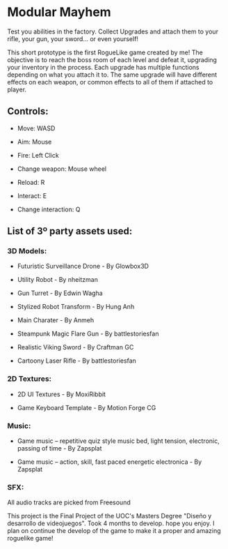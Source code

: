 # Modular Mayhem

Test you abilities in the factory. Collect Upgrades and attach them to your rifle, your gun, your sword... or even yourself!

This short prototype is the first RogueLike game created by me! The objective is to reach the boss room of each level and defeat it, upgrading your inventory in the process. Each upgrade has multiple functions depending on what you attach it to. The same upgrade will have different effects on each weapon, or common effects to all of them if attached to player.

## Controls:

  - Move: WASD

  - Aim: Mouse

  - Fire: Left Click

  - Change weapon: Mouse wheel

  - Reload: R

  - Interact: E

  - Change interaction: Q


## List of 3º party assets used:

### 3D Models:

  - Futuristic Surveillance Drone  -  By Glowbox3D

  - Utility Robot  -  By nheitzman

  - Gun Turret  -  By Edwin Wagha

  - Stylized Robot Transform  -  By Hung Anh

  - Main Charater  -  By Anmeh

  - Steampunk Magic Flare Gun  -  By battlestoriesfan

  - Realistic Viking Sword  -  By Craftman GC

  - Cartoony Laser Rifle  -  By battlestoriesfan

### 2D Textures:

  - 2D UI Textures  -  By MoxiRibbit

  - Game Keyboard Template  -  By Motion Forge CG

### Music:

  - Game music – repetitive quiz style music bed, light tension, electronic, passing of time - By Zapsplat

  - Game music – action, skill, fast paced energetic electronica  -  By Zapsplat

### SFX:

  All audio tracks are picked from Freesound


This project is the Final Project of the UOC's Masters Degree "Diseño y desarrollo de videojuegos". Took 4 months to develop. hope you enjoy. I plan on continue the develop of the game to make it a proper and amazing roguelike game!
